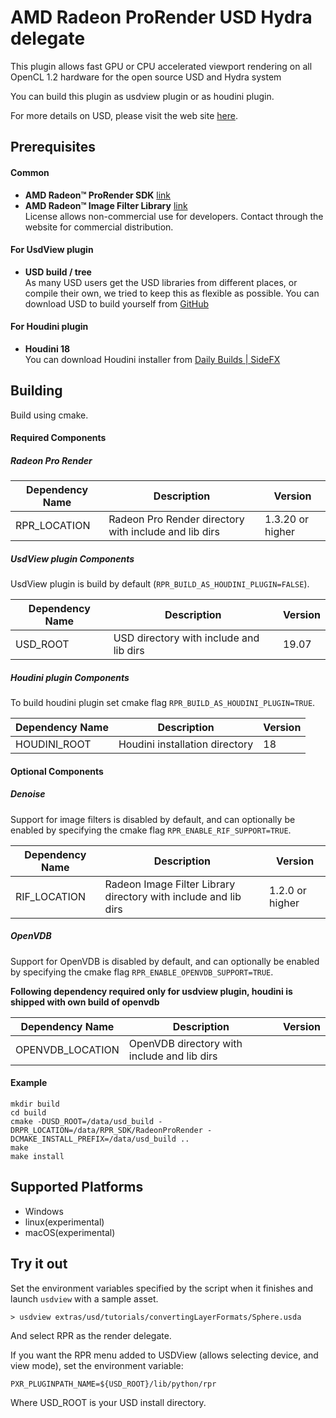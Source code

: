 AMD Radeon ProRender USD Hydra delegate
===========================

This plugin allows fast GPU or CPU accelerated viewport rendering on all OpenCL 1.2 hardware for the open source USD and Hydra system

You can build this plugin as usdview plugin or as houdini plugin.

For more details on USD, please visit the web site [here](http://openusd.org).

Prerequisites
-----------------------------

#### Common
* **AMD Radeon™ ProRender SDK** [link](https://www.amd.com/en/technologies/sdk-agreement)		
* **AMD Radeon™ Image Filter Library** [link](https://www.amd.com/en/technologies/sdk-agreement)	  
License allows non-commercial use for developers.  Contact through the website for commercial distribution.

#### For UsdView plugin 
* **USD build / tree**		  
As many USD users get the USD libraries from different places, or compile their own, we tried to keep this as flexible as possible.
You can download USD to build yourself from [GitHub](https://www.github.com/PixarAnimationStudios/USD)

#### For Houdini plugin
* **Houdini 18**	  
You can download Houdini installer from [Daily Builds | SideFX](https://www.sidefx.com/download/daily-builds/#category-gold)

Building
-----------------------------

Build using cmake.

#### Required Components

##### Radeon Pro Render

| Dependency Name            | Description                                                             | Version          |
| ------------------         |-----------------------------------------------------------------------  | -------          |
| RPR_LOCATION               | Radeon Pro Render directory with include and lib dirs                   | 1.3.20 or higher |

##### UsdView plugin Components

UsdView plugin is build by default (```RPR_BUILD_AS_HOUDINI_PLUGIN=FALSE```).

| Dependency Name            | Description                                                             | Version          |
| ------------------         |-----------------------------------------------------------------------  | -------          |
| USD_ROOT                   | USD directory with include and lib dirs                                 | 19.07            |

##### Houdini plugin Components

To build houdini plugin set cmake flag ```RPR_BUILD_AS_HOUDINI_PLUGIN=TRUE```.

| Dependency Name            | Description                                                             | Version          |
| ------------------         |-----------------------------------------------------------------------  | -------          |
| HOUDINI_ROOT               | Houdini installation directory                                          | 18               |

#### Optional Components

##### Denoise

Support for image filters is disabled by default, and can optionally be enabled by
specifying the cmake flag ```RPR_ENABLE_RIF_SUPPORT=TRUE```.

| Dependency Name            | Description                                                             | Version          |
| ------------------         |-----------------------------------------------------------------------  | -------          |
| RIF_LOCATION               | Radeon Image Filter Library directory with include and lib dirs         | 1.2.0 or higher  |

##### OpenVDB

Support for OpenVDB is disabled by default, and can optionally be enabled by
specifying the cmake flag ```RPR_ENABLE_OPENVDB_SUPPORT=TRUE```.

**Following dependency required only for usdview plugin, houdini is shipped with own build of openvdb**

| Dependency Name            | Description                                                             | Version          |
| ------------------         |-----------------------------------------------------------------------  | -------          |
| OPENVDB_LOCATION           | OpenVDB directory with include and lib dirs                             |                  |

#### Example

```
mkdir build 
cd build
cmake -DUSD_ROOT=/data/usd_build -DRPR_LOCATION=/data/RPR_SDK/RadeonProRender -DCMAKE_INSTALL_PREFIX=/data/usd_build ..
make
make install
```

Supported Platforms
-----------------------------
* Windows
* linux(experimental)
* macOS(experimental)

Try it out
-----------------------------

Set the environment variables specified by the script when it finishes and 
launch ```usdview``` with a sample asset.

```
> usdview extras/usd/tutorials/convertingLayerFormats/Sphere.usda
```

And select RPR as the render delegate.

If you want the RPR menu added to USDView (allows selecting device, and view mode), set the environment variable:
```
PXR_PLUGINPATH_NAME=${USD_ROOT}/lib/python/rpr
```  
Where USD_ROOT is your USD install directory.
